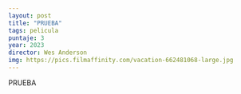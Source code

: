```yaml
---
layout: post
title: "PRUEBA"
tags: pelicula
puntaje: 3
year: 2023
director: Wes Anderson
img: https://pics.filmaffinity.com/vacation-662481068-large.jpg
---
```


PRUEBA
